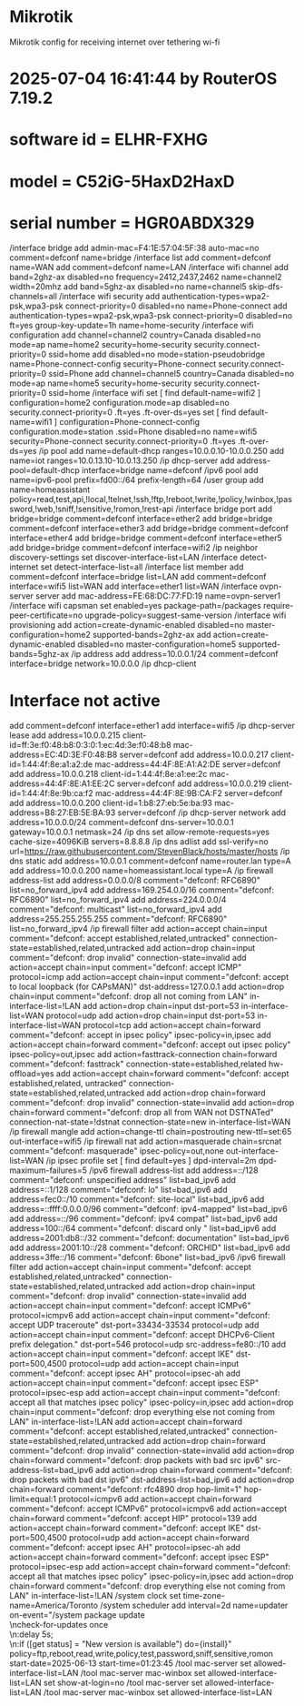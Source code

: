 # Mikrotik
Mikrotik config for receiving internet over tethering wi-fi

# 2025-07-04 16:41:44 by RouterOS 7.19.2
# software id = ELHR-FXHG
#
# model = C52iG-5HaxD2HaxD
# serial number = HGR0ABDX329
/interface bridge
add admin-mac=F4:1E:57:04:5F:38 auto-mac=no comment=defconf name=bridge
/interface list
add comment=defconf name=WAN
add comment=defconf name=LAN
/interface wifi channel
add band=2ghz-ax disabled=no frequency=2412,2437,2462 name=channel2 width=20mhz
add band=5ghz-ax disabled=no name=channel5 skip-dfs-channels=all
/interface wifi security
add authentication-types=wpa2-psk,wpa3-psk connect-priority=0 disabled=no name=Phone-connect
add authentication-types=wpa2-psk,wpa3-psk connect-priority=0 disabled=no ft=yes group-key-update=1h name=home-security
/interface wifi configuration
add channel=channel2 country=Canada disabled=no mode=ap name=home2 security=home-security security.connect-priority=0 ssid=home
add disabled=no mode=station-pseudobridge name=Phone-connect-config security=Phone-connect security.connect-priority=0 ssid=Phone
add channel=channel5 country=Canada disabled=no mode=ap name=home5 security=home-security security.connect-priority=0 ssid=home
/interface wifi
set [ find default-name=wifi2 ] configuration=home2 configuration.mode=ap disabled=no security.connect-priority=0 .ft=yes .ft-over-ds=yes
set [ find default-name=wifi1 ] configuration=Phone-connect-config configuration.mode=station .ssid=Phone disabled=no name=wifi5 security=Phone-connect security.connect-priority=0 .ft=yes .ft-over-ds=yes
/ip pool
add name=default-dhcp ranges=10.0.0.10-10.0.0.250
add name=iot ranges=10.0.13.10-10.0.13.250
/ip dhcp-server
add address-pool=default-dhcp interface=bridge name=defconf
/ipv6 pool
add name=ipv6-pool prefix=fd00::/64 prefix-length=64
/user group
add name=homeassistant policy=read,test,api,!local,!telnet,!ssh,!ftp,!reboot,!write,!policy,!winbox,!password,!web,!sniff,!sensitive,!romon,!rest-api
/interface bridge port
add bridge=bridge comment=defconf interface=ether2
add bridge=bridge comment=defconf interface=ether3
add bridge=bridge comment=defconf interface=ether4
add bridge=bridge comment=defconf interface=ether5
add bridge=bridge comment=defconf interface=wifi2
/ip neighbor discovery-settings
set discover-interface-list=LAN
/interface detect-internet
set detect-interface-list=all
/interface list member
add comment=defconf interface=bridge list=LAN
add comment=defconf interface=wifi5 list=WAN
add interface=ether1 list=WAN
/interface ovpn-server server
add mac-address=FE:68:DC:77:FD:19 name=ovpn-server1
/interface wifi capsman
set enabled=yes package-path=/packages require-peer-certificate=no upgrade-policy=suggest-same-version
/interface wifi provisioning
add action=create-dynamic-enabled disabled=no master-configuration=home2 supported-bands=2ghz-ax
add action=create-dynamic-enabled disabled=no master-configuration=home5 supported-bands=5ghz-ax
/ip address
add address=10.0.0.1/24 comment=defconf interface=bridge network=10.0.0.0
/ip dhcp-client
# Interface not active
add comment=defconf interface=ether1
add interface=wifi5
/ip dhcp-server lease
add address=10.0.0.215 client-id=ff:3e:f0:48:b8:0:3:0:1:ec:4d:3e:f0:48:b8 mac-address=EC:4D:3E:F0:48:B8 server=defconf
add address=10.0.0.217 client-id=1:44:4f:8e:a1:a2:de mac-address=44:4F:8E:A1:A2:DE server=defconf
add address=10.0.0.218 client-id=1:44:4f:8e:a1:ee:2c mac-address=44:4F:8E:A1:EE:2C server=defconf
add address=10.0.0.219 client-id=1:44:4f:8e:9b:ca:f2 mac-address=44:4F:8E:9B:CA:F2 server=defconf
add address=10.0.0.200 client-id=1:b8:27:eb:5e:ba:93 mac-address=B8:27:EB:5E:BA:93 server=defconf
/ip dhcp-server network
add address=10.0.0.0/24 comment=defconf dns-server=10.0.0.1 gateway=10.0.0.1 netmask=24
/ip dns
set allow-remote-requests=yes cache-size=4096KiB servers=8.8.8.8
/ip dns adlist
add ssl-verify=no url=https://raw.githubusercontent.com/StevenBlack/hosts/master/hosts
/ip dns static
add address=10.0.0.1 comment=defconf name=router.lan type=A
add address=10.0.0.200 name=homeassistant.local type=A
/ip firewall address-list
add address=0.0.0.0/8 comment="defconf: RFC6890" list=no_forward_ipv4
add address=169.254.0.0/16 comment="defconf: RFC6890" list=no_forward_ipv4
add address=224.0.0.0/4 comment="defconf: multicast" list=no_forward_ipv4
add address=255.255.255.255 comment="defconf: RFC6890" list=no_forward_ipv4
/ip firewall filter
add action=accept chain=input comment="defconf: accept established,related,untracked" connection-state=established,related,untracked
add action=drop chain=input comment="defconf: drop invalid" connection-state=invalid
add action=accept chain=input comment="defconf: accept ICMP" protocol=icmp
add action=accept chain=input comment="defconf: accept to local loopback (for CAPsMAN)" dst-address=127.0.0.1
add action=drop chain=input comment="defconf: drop all not coming from LAN" in-interface-list=!LAN
add action=drop chain=input dst-port=53 in-interface-list=WAN protocol=udp
add action=drop chain=input dst-port=53 in-interface-list=WAN protocol=tcp
add action=accept chain=forward comment="defconf: accept in ipsec policy" ipsec-policy=in,ipsec
add action=accept chain=forward comment="defconf: accept out ipsec policy" ipsec-policy=out,ipsec
add action=fasttrack-connection chain=forward comment="defconf: fasttrack" connection-state=established,related hw-offload=yes
add action=accept chain=forward comment="defconf: accept established,related, untracked" connection-state=established,related,untracked
add action=drop chain=forward comment="defconf: drop invalid" connection-state=invalid
add action=drop chain=forward comment="defconf: drop all from WAN not DSTNATed" connection-nat-state=!dstnat connection-state=new in-interface-list=WAN
/ip firewall mangle
add action=change-ttl chain=postrouting new-ttl=set:65 out-interface=wifi5
/ip firewall nat
add action=masquerade chain=srcnat comment="defconf: masquerade" ipsec-policy=out,none out-interface-list=WAN
/ip ipsec profile
set [ find default=yes ] dpd-interval=2m dpd-maximum-failures=5
/ipv6 firewall address-list
add address=::/128 comment="defconf: unspecified address" list=bad_ipv6
add address=::1/128 comment="defconf: lo" list=bad_ipv6
add address=fec0::/10 comment="defconf: site-local" list=bad_ipv6
add address=::ffff:0.0.0.0/96 comment="defconf: ipv4-mapped" list=bad_ipv6
add address=::/96 comment="defconf: ipv4 compat" list=bad_ipv6
add address=100::/64 comment="defconf: discard only " list=bad_ipv6
add address=2001:db8::/32 comment="defconf: documentation" list=bad_ipv6
add address=2001:10::/28 comment="defconf: ORCHID" list=bad_ipv6
add address=3ffe::/16 comment="defconf: 6bone" list=bad_ipv6
/ipv6 firewall filter
add action=accept chain=input comment="defconf: accept established,related,untracked" connection-state=established,related,untracked
add action=drop chain=input comment="defconf: drop invalid" connection-state=invalid
add action=accept chain=input comment="defconf: accept ICMPv6" protocol=icmpv6
add action=accept chain=input comment="defconf: accept UDP traceroute" dst-port=33434-33534 protocol=udp
add action=accept chain=input comment="defconf: accept DHCPv6-Client prefix delegation." dst-port=546 protocol=udp src-address=fe80::/10
add action=accept chain=input comment="defconf: accept IKE" dst-port=500,4500 protocol=udp
add action=accept chain=input comment="defconf: accept ipsec AH" protocol=ipsec-ah
add action=accept chain=input comment="defconf: accept ipsec ESP" protocol=ipsec-esp
add action=accept chain=input comment="defconf: accept all that matches ipsec policy" ipsec-policy=in,ipsec
add action=drop chain=input comment="defconf: drop everything else not coming from LAN" in-interface-list=!LAN
add action=accept chain=forward comment="defconf: accept established,related,untracked" connection-state=established,related,untracked
add action=drop chain=forward comment="defconf: drop invalid" connection-state=invalid
add action=drop chain=forward comment="defconf: drop packets with bad src ipv6" src-address-list=bad_ipv6
add action=drop chain=forward comment="defconf: drop packets with bad dst ipv6" dst-address-list=bad_ipv6
add action=drop chain=forward comment="defconf: rfc4890 drop hop-limit=1" hop-limit=equal:1 protocol=icmpv6
add action=accept chain=forward comment="defconf: accept ICMPv6" protocol=icmpv6
add action=accept chain=forward comment="defconf: accept HIP" protocol=139
add action=accept chain=forward comment="defconf: accept IKE" dst-port=500,4500 protocol=udp
add action=accept chain=forward comment="defconf: accept ipsec AH" protocol=ipsec-ah
add action=accept chain=forward comment="defconf: accept ipsec ESP" protocol=ipsec-esp
add action=accept chain=forward comment="defconf: accept all that matches ipsec policy" ipsec-policy=in,ipsec
add action=drop chain=forward comment="defconf: drop everything else not coming from LAN" in-interface-list=!LAN
/system clock
set time-zone-name=America/Toronto
/system scheduler
add interval=2d name=updater on-event="/system package update\
    \ncheck-for-updates once\
    \n:delay 5s;\
    \n:if ([get status] = \"New version is available\") do={install}" policy=ftp,reboot,read,write,policy,test,password,sniff,sensitive,romon start-date=2025-06-13 start-time=01:23:45
/tool mac-server
set allowed-interface-list=LAN
/tool mac-server mac-winbox
set allowed-interface-list=LAN
set show-at-login=no
/tool mac-server
set allowed-interface-list=LAN
/tool mac-server mac-winbox
set allowed-interface-list=LAN
